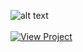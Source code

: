 ![alt text](https://i.ibb.co/St3mbz5/a.png)
</br>
</br>
[![View Project](https://vercel.com/button)](https://google-docs-cl.netlify.app/)
